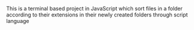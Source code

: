 This is a terminal based project in JavaScript which sort files in 
a folder according to their extensions in their newly created folders through script language
